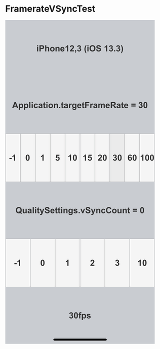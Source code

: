 # FramerateVSyncTest
![](https://github.com/ynaoto/FramerateVSyncTest/blob/master/Screenshot.png?raw=true)

